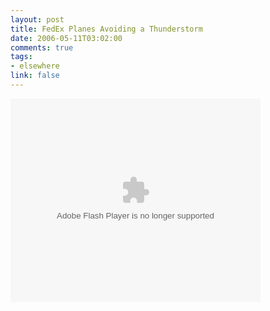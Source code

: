 ```yaml
--- 
layout: post
title: FedEx Planes Avoiding a Thunderstorm
date: 2006-05-11T03:02:00
comments: true
tags:
- elsewhere
link: false
---
```

<embed style="width:400px; height:326px;" id="VideoPlayback" align="middle" type="application/x-shockwave-flash" src="http://video.google.com/googleplayer.swf?videoUrl=http%3A%2F%2Fvp.video.google.com%2Fvideodownload%3Fversion%3D0%26secureurl%3DwAAAAG7ggqAHSiJjpW0D3w4aYTVyAPj_oHvpraj8c9weTBnuaVsG-1a9XsSS6UzpwzFiIH57QEijQdtcK4siJKVN_KU9aQZwfPWs7HXpQ4LFVoQ5cVIZ5vLowPT30ZevbJyjVl0HUtwpgPVT6QElKXKFtqNgb9cnQAkmybt863_xIS8gf17MYjPSH6CgvgUsMFanKzMnJ9E5hBCxl1H4ZIcBQ4xvu32AFtJK0Xsab1JhqdN4fpNUUD0w23jsZpyBDkvuz3bwycC9TQgCwHT_Yeppp3E%26sigh%3DLU5FmEvsNKZBtKIkXEqd__hiTK0%26begin%3D0%26len%3D46266%26docid%3D-6886880938991195179&thumbnailUrl=http%3A%2F%2Fvideo.google.com%2FThumbnailServer%3Fapp%3Dvss%26contentid%3De4cf18c7e3bf03fe%26second%3D5%26itag%3Dw320%26urlcreated%3D1147349248%26sigh%3DAYP3oS1JCtrw1TqqqFfWR4_PIVA&playerId=-6886880938991195179" allowScriptAccess="sameDomain" quality="best" bgcolor="#ffffff" scale="noScale" wmode="window" salign="TL"  FlashVars="playerMode=embedded"> </embed>

